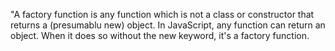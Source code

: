 "A factory function is any function which is not a class or
constructor that returns a (presumablu new) object. In 
JavaScript, any function can return an object. When it does
so without the new keyword, it's a factory function. 
